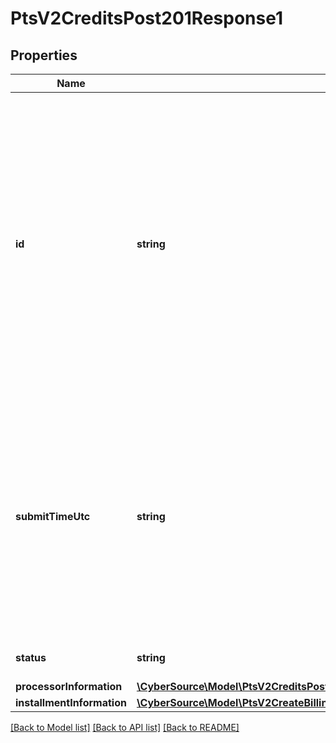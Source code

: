 # PtsV2CreditsPost201Response1

## Properties
Name | Type | Description | Notes
------------ | ------------- | ------------- | -------------
**id** | **string** | An unique identification number generated by Cybersource to identify the submitted request. Returned by all services. It is also appended to the endpoint of the resource. On incremental authorizations, this value with be the same as the identification number returned in the original authorization response. | [optional] 
**submitTimeUtc** | **string** | Time of request in UTC. Format: &#x60;YYYY-MM-DDThh:mm:ssZ&#x60; **Example** &#x60;2016-08-11T22:47:57Z&#x60; equals August 11, 2016, at 22:47:57 (10:47:57 p.m.). The &#x60;T&#x60; separates the date and the time. The &#x60;Z&#x60; indicates UTC.  Returned by Cybersource for all services. | [optional] 
**status** | **string** | The status of the submitted transaction. | [optional] 
**processorInformation** | [**\CyberSource\Model\PtsV2CreditsPost201Response1ProcessorInformation**](PtsV2CreditsPost201Response1ProcessorInformation.md) |  | [optional] 
**installmentInformation** | [**\CyberSource\Model\PtsV2CreateBillingAgreementPost201ResponseInstallmentInformation**](PtsV2CreateBillingAgreementPost201ResponseInstallmentInformation.md) |  | [optional] 

[[Back to Model list]](../README.md#documentation-for-models) [[Back to API list]](../README.md#documentation-for-api-endpoints) [[Back to README]](../README.md)


